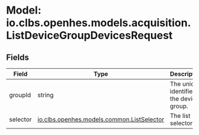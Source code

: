 # Model: io.clbs.openhes.models.acquisition.ListDeviceGroupDevicesRequest

## Fields

| Field | Type | Description |
| --- | --- | --- |
| groupId | string | The unique identifier of the device group. |
| selector | [io.clbs.openhes.models.common.ListSelector](model-io-clbs-openhes-models-common-listselector.md) | The list selector. |

